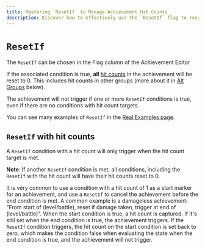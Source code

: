 ```yaml
---
title: Mastering `ResetIf` to Manage Achievement Hit Counts
description: Discover how to effectively use the `ResetIf` flag to reset hit counts and prevent unwanted achievement triggers, ensuring precise control over achievement conditions and progression.
---
```


# `ResetIf`

The `ResetIf` can be chosen in the Flag column of the Achievement Editor

If the associated condition is true, **all** [hit counts](/developer-docs/hit-counts) in the achievement will be reset to 0. This includes hit counts in other groups (more about it in [Alt Groups](/developer-docs/alt-groups) below).

The achievement will not trigger if one or more `ResetIf` conditions is true, even if there are no conditions with hit count targets.

You can see many examples of `ResetIf` in the [Real Examples page](/developer-docs/real-examples).

## `ResetIf` with hit counts

A `ResetIf` condition with a hit count will only trigger when the hit count target is met.

**Note**: If another `ResetIf` condition is met, all conditions, including the `ResetIf` with the hit count will have their hit counts reset to 0.

It is very common to use a condition with a hit count of 1 as a start marker for an achievement, and use a `ResetIf` to cancel the achievement before the end condition is met. A common example is a damageless achievement: "From start of (level/battle), reset if damage taken, trigger at end of (level/battle)". When the start condition is true, a hit count is captured. If it's still set when the end condition is true, the achievement triggers. If the `ResetIf` condition triggers, the hit count on the start condition is set back to zero, which makes the condition false when evaluating the state when the end condition is true, and the achievement will not trigger.
